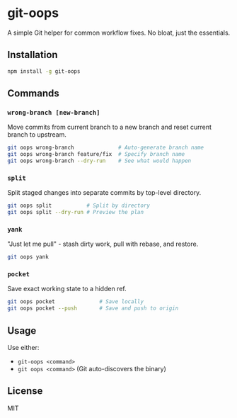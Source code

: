 # git-oops

A simple Git helper for common workflow fixes. No bloat, just the essentials.

## Installation

```bash
npm install -g git-oops
```

## Commands

### `wrong-branch [new-branch]`

Move commits from current branch to a new branch and reset current branch to upstream.

```bash
git oops wrong-branch              # Auto-generate branch name
git oops wrong-branch feature/fix  # Specify branch name
git oops wrong-branch --dry-run    # See what would happen
```

### `split`

Split staged changes into separate commits by top-level directory.

```bash
git oops split           # Split by directory
git oops split --dry-run # Preview the plan
```

### `yank`

"Just let me pull" - stash dirty work, pull with rebase, and restore.

```bash
git oops yank
```

### `pocket`

Save exact working state to a hidden ref.

```bash
git oops pocket              # Save locally
git oops pocket --push       # Save and push to origin
```

## Usage

Use either:

- `git-oops <command>`
- `git oops <command>` (Git auto-discovers the binary)

## License

MIT

